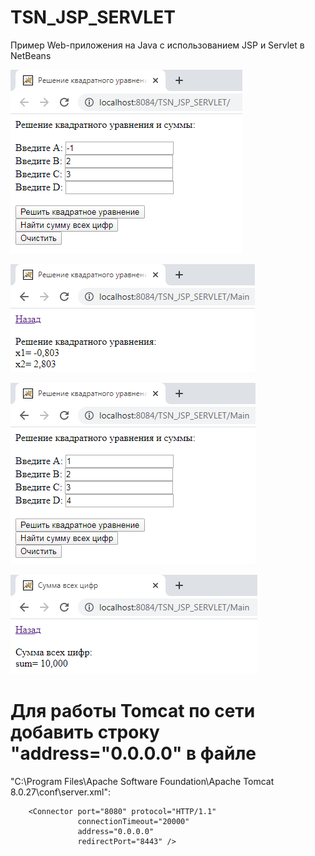 # TSN_JSP_SERVLET
Пример Web-приложения на Java с использованием JSP и Servlet в NetBeans

![screenshot](screenshot1.png)

![screenshot](screenshot2.png)

![screenshot](screenshot3.png)

![screenshot](screenshot4.png)

# Для работы Tomcat по сети добавить строку "address="0.0.0.0" в файле
  "C:\Program Files\Apache Software Foundation\Apache Tomcat 8.0.27\conf\server.xml":
```
    <Connector port="8080" protocol="HTTP/1.1"
               connectionTimeout="20000"
               address="0.0.0.0"
               redirectPort="8443" />
```